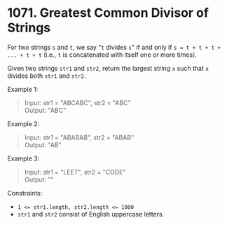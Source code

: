 # 1071. Greatest Common Divisor of Strings

For two strings `s` and `t`, we say "`t` divides `s`" if and only if `s = t + t + t + ... + t + t` (i.e., `t` is concatenated with itself one or more times).

Given two strings `str1` and `str2`, return the largest string `x` such that `x` divides both `str1` and `str2`.

Example 1:

> Input: str1 = "ABCABC", str2 = "ABC"  
Output: "ABC"

Example 2:
> Input: str1 = "ABABAB", str2 = "ABAB"  
Output: "AB"

Example 3:
> Input: str1 = "LEET", str2 = "CODE"  
Output: ""

Constraints:
* `1 <= str1.length, str2.length <= 1000`
* `str1` and `str2` consist of English uppercase letters.
